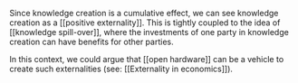 Since knowledge creation is a cumulative effect, we can see knowledge creation as a [[positive externality]]. This is tightly coupled to the idea of [[knowledge spill-over]], where the investments of one party in knowledge creation can have benefits for other parties. 

In this context, we could argue that [[open hardware]] can be a vehicle to create such externalities (see: [[Externality in economics]]). 